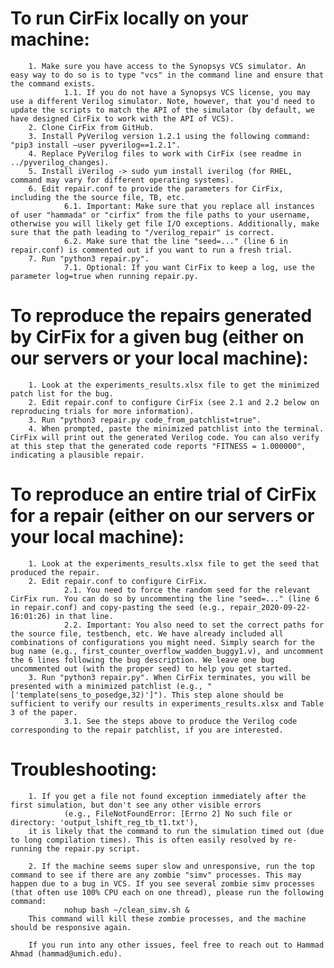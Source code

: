 # To run CirFix locally on your machine:
        1. Make sure you have access to the Synopsys VCS simulator. An easy way to do so is to type "vcs" in the command line and ensure that the command exists.
                1.1. If you do not have a Synopsys VCS license, you may use a different Verilog simulator. Note, however, that you'd need to update the scripts to match the API of the simulator (by default, we have designed CirFix to work with the API of VCS).
        2. Clone CirFix from GitHub.
        3. Install PyVerilog version 1.2.1 using the following command: "pip3 install —user pyverilog==1.2.1".
        4. Replace PyVerilog files to work with CirFix (see readme in ../pyverilog_changes).
        5. Install iVerilog -> sudo yum install iverilog (for RHEL, command may vary for different operating systems).
        6. Edit repair.conf to provide the parameters for CirFix, including the the source file, TB, etc.
                6.1. Important: Make sure that you replace all instances of user "hammada" or "cirfix" from the file paths to your username, otherwise you will likely get file I/O exceptions. Additionally, make sure that the path leading to "/verilog_repair" is correct.
                6.2. Make sure that the line "seed=..." (line 6 in repair.conf) is commented out if you want to run a fresh trial.
        7. Run "python3 repair.py".
                7.1. Optional: If you want CirFix to keep a log, use the parameter log=true when running repair.py.

# To reproduce the repairs generated by CirFix for a given bug (either on our servers or your local machine):
        1. Look at the experiments_results.xlsx file to get the minimized patch list for the bug.
        2. Edit repair.conf to configure CirFix (see 2.1 and 2.2 below on reproducing trials for more information).
        3. Run "python3 repair.py code_from_patchlist=true".
        4. When prompted, paste the minimized patchlist into the terminal. CirFix will print out the generated Verilog code. You can also verify at this step that the generated code reports "FITNESS = 1.000000", indicating a plausible repair.

# To reproduce an entire trial of CirFix for a repair (either on our servers or your local machine):
        1. Look at the experiments_results.xlsx file to get the seed that produced the repair.
        2. Edit repair.conf to configure CirFix.
                2.1. You need to force the random seed for the relevant CirFix run. You can do so by uncommenting the line "seed=..." (line 6 in repair.conf) and copy-pasting the seed (e.g., repair_2020-09-22-16:01:26) in that line.
                2.2. Important: You also need to set the correct paths for the source file, testbench, etc. We have already included all combinations of configurations you might need. Simply search for the bug name (e.g., first_counter_overflow_wadden_buggy1.v), and uncomment the 6 lines following the bug description. We leave one bug uncommented out (with the proper seed) to help you get started.
        3. Run "python3 repair.py". When CirFix terminates, you will be presented with a minimized patchlist (e.g., "['template(sens_to_posedge,32)']"). This step alone should be sufficient to verify our results in experiments_results.xlsx and Table 3 of the paper.
                3.1. See the steps above to produce the Verilog code corresponding to the repair patchlist, if you are interested.
        
# Troubleshooting:
        1. If you get a file not found exception immediately after the first simulation, but don't see any other visible errors
                (e.g., FileNotFoundError: [Errno 2] No such file or directory: 'output_lshift_reg_tb_t1.txt'),
        it is likely that the command to run the simulation timed out (due to long compilation times). This is often easily resolved by re-running the repair.py script. 

        2. If the machine seems super slow and unresponsive, run the top command to see if there are any zombie "simv" processes. This may happen due to a bug in VCS. If you see several zombie simv processes (that often use 100% CPU each on one thread), please run the following command:
                nohup bash ~/clean_simv.sh & 
        This command will kill these zombie processes, and the machine should be responsive again.

        If you run into any other issues, feel free to reach out to Hammad Ahmad (hammad@umich.edu).

